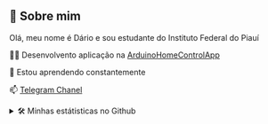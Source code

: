 
## 🚀 Sobre mim
Olá, meu nome é Dário e  sou estudante do Instituto Federal do Piauí

👩‍💻 Desenvolvento aplicação na [ArduinoHomeControlApp](https://github.com/birdra1n/ArduinoHomeControlApp/)


🧠 Estou aprendendo constantemente


📫  [Telegram Chanel](https://t.me/BirdRa1nChannel)


<details>
  <summary>🛠 Minhas estátisticas no Github</summary>
  <p>
    <img src="https://github-readme-stats.vercel.app/api/top-langs?username=birdra1n&bg_color=141414&text_color=f8f8f2&title_color=f8f8f2&layout=compact"/>
   ![Anurag's GitHub stats](https://github-readme-stats.vercel.app/api?username=birdra1n&show_icons=true&theme=radical)

  </p>
</details>



